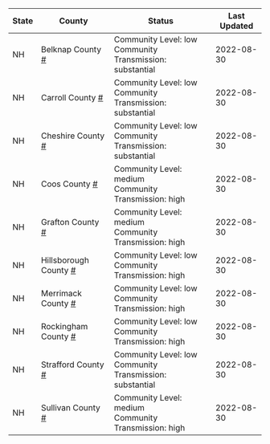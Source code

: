 State | County | Status | Last Updated
--- | --- | --- | --- 
NH | Belknap County <a href="#belknap_county">#</a> | <a name="belknap_county"></a>Community Level: low<br/>Community Transmission: substantial | 2022-08-30
NH | Carroll County <a href="#carroll_county">#</a> | <a name="carroll_county"></a>Community Level: low<br/>Community Transmission: substantial | 2022-08-30
NH | Cheshire County <a href="#cheshire_county">#</a> | <a name="cheshire_county"></a>Community Level: low<br/>Community Transmission: substantial | 2022-08-30
NH | Coos County <a href="#coos_county">#</a> | <a name="coos_county"></a>Community Level: medium<br/>Community Transmission: high | 2022-08-30
NH | Grafton County <a href="#grafton_county">#</a> | <a name="grafton_county"></a>Community Level: medium<br/>Community Transmission: high | 2022-08-30
NH | Hillsborough County <a href="#hillsborough_county">#</a> | <a name="hillsborough_county"></a>Community Level: low<br/>Community Transmission: high | 2022-08-30
NH | Merrimack County <a href="#merrimack_county">#</a> | <a name="merrimack_county"></a>Community Level: low<br/>Community Transmission: high | 2022-08-30
NH | Rockingham County <a href="#rockingham_county">#</a> | <a name="rockingham_county"></a>Community Level: low<br/>Community Transmission: high | 2022-08-30
NH | Strafford County <a href="#strafford_county">#</a> | <a name="strafford_county"></a>Community Level: low<br/>Community Transmission: substantial | 2022-08-30
NH | Sullivan County <a href="#sullivan_county">#</a> | <a name="sullivan_county"></a>Community Level: medium<br/>Community Transmission: high | 2022-08-30
